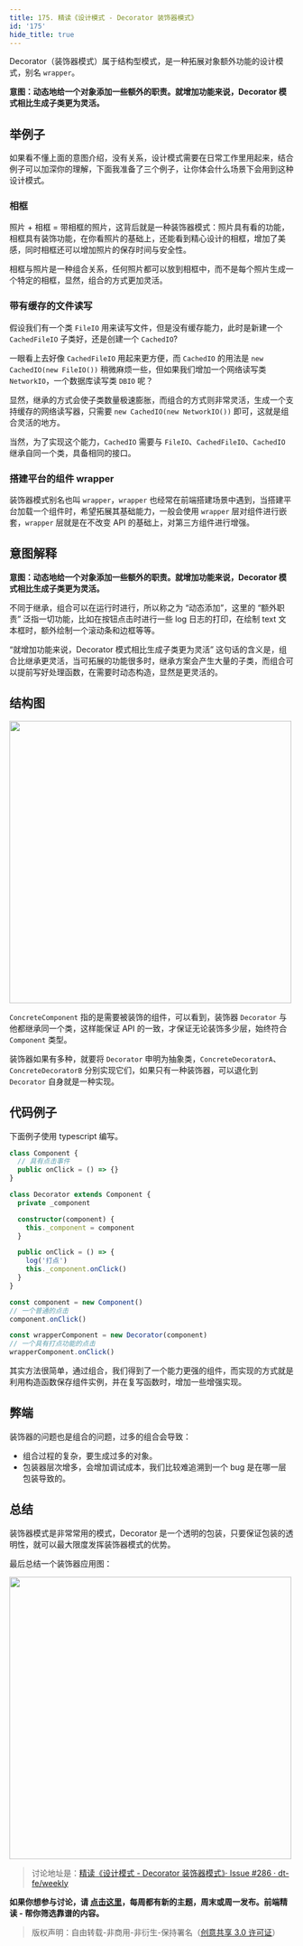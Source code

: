 ```yaml
---
title: 175. 精读《设计模式 - Decorator 装饰器模式》
id: '175'
hide_title: true
---
```


Decorator（装饰器模式）属于结构型模式，是一种拓展对象额外功能的设计模式，别名 `wrapper`。

**意图：动态地给一个对象添加一些额外的职责。就增加功能来说，Decorator 模式相比生成子类更为灵活。**

## 举例子

如果看不懂上面的意图介绍，没有关系，设计模式需要在日常工作里用起来，结合例子可以加深你的理解，下面我准备了三个例子，让你体会什么场景下会用到这种设计模式。

### 相框

照片 + 相框 = 带相框的照片，这背后就是一种装饰器模式：照片具有看的功能，相框具有装饰功能，在你看照片的基础上，还能看到精心设计的相框，增加了美感，同时相框还可以增加照片的保存时间与安全性。

相框与照片是一种组合关系，任何照片都可以放到相框中，而不是每个照片生成一个特定的相框，显然，组合的方式更加灵活。

### 带有缓存的文件读写

假设我们有一个类 `FileIO` 用来读写文件，但是没有缓存能力，此时是新建一个 `CachedFileIO` 子类好，还是创建一个 `CachedIO`?

一眼看上去好像 `CachedFileIO` 用起来更方便，而 `CachedIO` 的用法是 `new CachedIO(new FileIO())` 稍微麻烦一些，但如果我们增加一个网络读写类 `NetworkIO`，一个数据库读写类 `DBIO` 呢？

显然，继承的方式会使子类数量极速膨胀，而组合的方式则非常灵活，生成一个支持缓存的网络读写器，只需要 `new CachedIO(new NetworkIO())` 即可，这就是组合灵活的地方。

当然，为了实现这个能力，`CachedIO` 需要与 `FileIO`、`CachedFileIO`、`CachedIO` 继承自同一个类，具备相同的接口。

### 搭建平台的组件 wrapper

装饰器模式别名也叫 `wrapper`，`wrapper` 也经常在前端搭建场景中遇到，当搭建平台加载一个组件时，希望拓展其基础能力，一般会使用 `wrapper` 层对组件进行嵌套，`wrapper` 层就是在不改变 API 的基础上，对第三方组件进行增强。

## 意图解释

**意图：动态地给一个对象添加一些额外的职责。就增加功能来说，Decorator 模式相比生成子类更为灵活。**

不同于继承，组合可以在运行时进行，所以称之为 “动态添加”，这里的 “额外职责” 泛指一切功能，比如在按钮点击时进行一些 log 日志的打印，在绘制 text 文本框时，额外绘制一个滚动条和边框等等。

“就增加功能来说，Decorator 模式相比生成子类更为灵活” 这句话的含义是，组合比继承更灵活，当可拓展的功能很多时，继承方案会产生大量的子类，而组合可以提前写好处理函数，在需要时动态构造，显然是更灵活的。

## 结构图

<img width="500" src="https://img.alicdn.com/tfs/TB1cmhe3FY7gK0jSZKzXXaikpXa-1624-688.png"/>

`ConcreteComponent` 指的是需要被装饰的组件，可以看到，装饰器 `Decorator` 与他都继承同一个类，这样能保证 API 的一致，才保证无论装饰多少层，始终符合 `Component` 类型。

装饰器如果有多种，就要将 `Decorator` 申明为抽象类，`ConcreteDecoratorA`、`ConcreteDecoratorB` 分别实现它们，如果只有一种装饰器，可以退化到 `Decorator` 自身就是一种实现。

## 代码例子

下面例子使用 typescript 编写。

```typescript
class Component {
  // 具有点击事件
  public onClick = () => {}
}

class Decorator extends Component {
  private _component

  constructor(component) {
    this._component = component
  }

  public onClick = () => {
    log('打点')
    this._component.onClick()
  }
}

const component = new Component()
// 一个普通的点击
component.onClick()

const wrapperComponent = new Decorator(component)
// 一个具有打点功能的点击
wrapperComponent.onClick()
```

其实方法很简单，通过组合，我们得到了一个能力更强的组件，而实现的方式就是利用构造函数保存组件实例，并在复写函数时，增加一些增强实现。

## 弊端

装饰器的问题也是组合的问题，过多的组合会导致：

- 组合过程的复杂，要生成过多的对象。
- 包装器层次增多，会增加调试成本，我们比较难追溯到一个 bug 是在哪一层包装导致的。

## 总结

装饰器模式是非常常用的模式，Decorator 是一个透明的包装，只要保证包装的透明性，就可以最大限度发挥装饰器模式的优势。

最后总结一个装饰器应用图：

<img width="500" src="https://img.alicdn.com/tfs/TB1wlpgqPMZ7e4jSZFOXXX7epXa-1232-478.png"/>

> 讨论地址是：[精读《设计模式 - Decorator 装饰器模式》· Issue #286 · dt-fe/weekly](https://github.com/dt-fe/weekly/issues/286)

**如果你想参与讨论，请 [点击这里](https://github.com/dt-fe/weekly)，每周都有新的主题，周末或周一发布。前端精读 - 帮你筛选靠谱的内容。**

> 版权声明：自由转载-非商用-非衍生-保持署名（[创意共享 3.0 许可证](https://creativecommons.org/licenses/by-nc-nd/3.0/deed.zh)）
